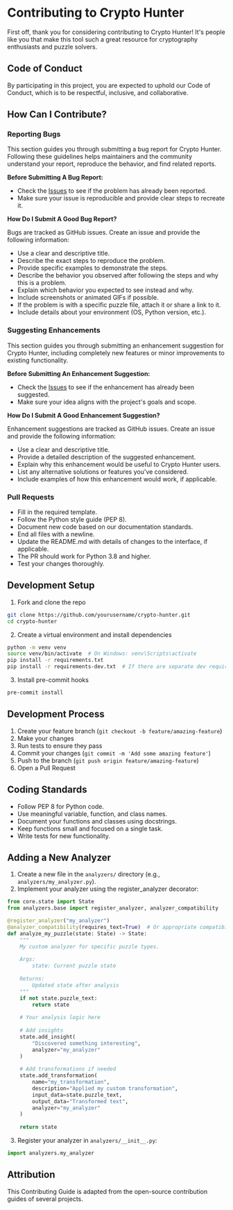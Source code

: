 # Contributing to Crypto Hunter

First off, thank you for considering contributing to Crypto Hunter! It's people like you that make this tool such a great resource for cryptography enthusiasts and puzzle solvers.

## Code of Conduct

By participating in this project, you are expected to uphold our Code of Conduct, which is to be respectful, inclusive, and collaborative.

## How Can I Contribute?

### Reporting Bugs

This section guides you through submitting a bug report for Crypto Hunter. Following these guidelines helps maintainers and the community understand your report, reproduce the behavior, and find related reports.

**Before Submitting A Bug Report:**

* Check the [Issues](https://github.com/yourusername/crypto-hunter/issues) to see if the problem has already been reported.
* Make sure your issue is reproducible and provide clear steps to recreate it.

**How Do I Submit A Good Bug Report?**

Bugs are tracked as GitHub issues. Create an issue and provide the following information:

* Use a clear and descriptive title.
* Describe the exact steps to reproduce the problem.
* Provide specific examples to demonstrate the steps.
* Describe the behavior you observed after following the steps and why this is a problem.
* Explain which behavior you expected to see instead and why.
* Include screenshots or animated GIFs if possible.
* If the problem is with a specific puzzle file, attach it or share a link to it.
* Include details about your environment (OS, Python version, etc.).

### Suggesting Enhancements

This section guides you through submitting an enhancement suggestion for Crypto Hunter, including completely new features or minor improvements to existing functionality.

**Before Submitting An Enhancement Suggestion:**

* Check the [Issues](https://github.com/yourusername/crypto-hunter/issues) to see if the enhancement has already been suggested.
* Make sure your idea aligns with the project's goals and scope.

**How Do I Submit A Good Enhancement Suggestion?**

Enhancement suggestions are tracked as GitHub issues. Create an issue and provide the following information:

* Use a clear and descriptive title.
* Provide a detailed description of the suggested enhancement.
* Explain why this enhancement would be useful to Crypto Hunter users.
* List any alternative solutions or features you've considered.
* Include examples of how this enhancement would work, if applicable.

### Pull Requests

* Fill in the required template.
* Follow the Python style guide (PEP 8).
* Document new code based on our documentation standards.
* End all files with a newline.
* Update the README.md with details of changes to the interface, if applicable.
* The PR should work for Python 3.8 and higher.
* Test your changes thoroughly.

## Development Setup

1. Fork and clone the repo
```bash
git clone https://github.com/yourusername/crypto-hunter.git
cd crypto-hunter
```

2. Create a virtual environment and install dependencies
```bash
python -m venv venv
source venv/bin/activate  # On Windows: venv\Scripts\activate
pip install -r requirements.txt
pip install -r requirements-dev.txt  # If there are separate dev requirements
```

3. Install pre-commit hooks
```bash
pre-commit install
```

## Development Process

1. Create your feature branch (`git checkout -b feature/amazing-feature`)
2. Make your changes
3. Run tests to ensure they pass
4. Commit your changes (`git commit -m 'Add some amazing feature'`)
5. Push to the branch (`git push origin feature/amazing-feature`)
6. Open a Pull Request

## Coding Standards

* Follow PEP 8 for Python code.
* Use meaningful variable, function, and class names.
* Document your functions and classes using docstrings.
* Keep functions small and focused on a single task.
* Write tests for new functionality.

## Adding a New Analyzer

1. Create a new file in the `analyzers/` directory (e.g., `analyzers/my_analyzer.py`).
2. Implement your analyzer using the register_analyzer decorator:

```python
from core.state import State
from analyzers.base import register_analyzer, analyzer_compatibility

@register_analyzer("my_analyzer")
@analyzer_compatibility(requires_text=True)  # Or appropriate compatibility
def analyze_my_puzzle(state: State) -> State:
    """
    My custom analyzer for specific puzzle types.
    
    Args:
        state: Current puzzle state
        
    Returns:
        Updated state after analysis
    """
    if not state.puzzle_text:
        return state
        
    # Your analysis logic here
    
    # Add insights
    state.add_insight(
        "Discovered something interesting",
        analyzer="my_analyzer"
    )
    
    # Add transformations if needed
    state.add_transformation(
        name="my_transformation",
        description="Applied my custom transformation",
        input_data=state.puzzle_text,
        output_data="Transformed text",
        analyzer="my_analyzer"
    )
    
    return state
```

3. Register your analyzer in `analyzers/__init__.py`:

```python
import analyzers.my_analyzer
```

## Attribution

This Contributing Guide is adapted from the open-source contribution guides of several projects.
